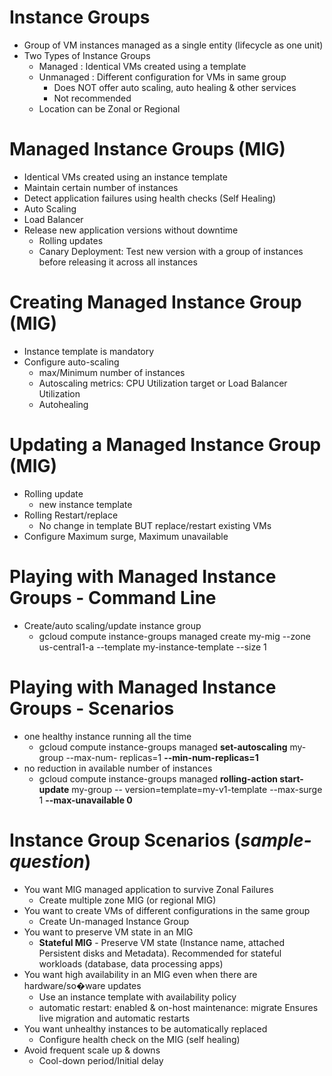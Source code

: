 # Instance Groups
- Group of VM instances managed as a single entity (lifecycle as one unit) 
- Two Types of Instance Groups
  - Managed : Identical VMs created using a template
  - Unmanaged : Different configuration for VMs in same group
    - Does NOT offer auto scaling, auto healing & other services
    - Not recommended
  - Location can be Zonal or Regional
# Managed Instance Groups (MIG)
- Identical VMs created using an instance template
- Maintain certain number of instances
- Detect application failures using health checks (Self Healing)
- Auto Scaling
- Load Balancer
- Release new application versions without downtime
  - Rolling updates
  - Canary Deployment: Test new version with a group of instances before releasing it across all instances
# Creating Managed Instance Group (MIG)
- Instance template is mandatory
- Configure auto-scaling
  - max/Minimum number of instances
  - Autoscaling metrics: CPU Utilization target or Load Balancer Utilization
  - Autohealing
# Updating a Managed Instance Group (MIG)
- Rolling update
  - new instance template
- Rolling Restart/replace
  - No change in template BUT replace/restart existing VMs
- Configure Maximum surge, Maximum unavailable
# Playing with Managed Instance Groups - Command Line
- Create/auto scaling/update instance group
  - gcloud compute instance-groups managed create my-mig --zone us-central1-a --template my-instance-template --size 1
# Playing with Managed Instance Groups - Scenarios
- one healthy instance running all the time
  - gcloud compute instance-groups managed **set-autoscaling** my-group --max-num- replicas=1 **--min-num-replicas=1**
- no reduction in available number of instances
  - gcloud compute instance-groups managed **rolling-action start-update** my-group -- version=template=my-v1-template --max-surge 1 **--max-unavailable 0**
# Instance Group Scenarios (*sample-question*)
- You want MIG managed application to survive Zonal Failures
  - Create multiple zone MIG (or regional MIG)
- You want to create VMs of different configurations in the same group
  - Create Un-managed Instance Group
- You want to preserve VM state in an MIG
  - **Stateful MIG** - Preserve VM state (Instance name, attached Persistent disks and Metadata). Recommended for stateful workloads (database, data processing apps)
- You want high availability in an MIG even when there are hardware/so�ware updates
  - Use an instance template with availability policy 
  - automatic restart: enabled & on-host maintenance: migrate Ensures live migration and automatic restarts
- You want unhealthy instances to be automatically replaced
  - Configure health check on the MIG (self healing)
- Avoid frequent scale up & downs
  - Cool-down period/Initial delay
